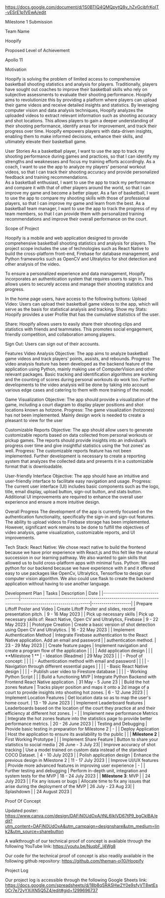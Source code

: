https://docs.google.com/document/d/1S0BTIQ4QMQpytQ8v_hZvGcjbfrKoIT-vESrE1p1VEwA/edit

Milestone 1 Submission

Team Name

Hoopify

Proposed Level of Achievement

Apollo 11

Motivation

Hoopify is solving the problem of limited access to comprehensive basketball shooting statistics and analysis for players. Traditionally, players have sought out coaches to improve their basketball skills who rely on subjective assessments to evaluate their shooting performance. Hoopify aims to revolutionize this by providing a platform where players can upload their game videos and receive detailed insights and statistics. By leveraging computer vision and data analysis techniques, Hoopify analyzes the uploaded videos to extract relevant information such as shooting accuracy and shot locations. This allows players to gain a deeper understanding of their shooting performance, identify areas for improvement, and track their progress over time. Hoopify empowers players with data-driven insights, enabling them to make informed decisions, enhance their skills, and ultimately elevate their basketball game.

User Stories
As a basketball player, I want to use the app to track my shooting performance during games and practices, so that I can identify my strengths and weaknesses and focus my training efforts accordingly.
As a coach, I want to use the app to analyze my players' personal workout videos, so that I can track their shooting accuracy and provide personalized feedback and training recommendations.  
As a basketball enthusiast, I want to use the app to track my performance and compare it with that of other players around the world, so that I can improve my game and become a better player. 
As a fan of basketball, I want to use the app to compare my shooting skills with those of professional players, so that I can improve my game and learn from the best. 
As a basketball team manager, I want to use the app to track the progress of my team members, so that I can provide them with personalized training recommendations and improve their overall performance on the court. 

Scope of Project

Hoopify is a mobile and web application designed to provide comprehensive basketball shooting statistics and analysis for players. The project scope includes the use of technologies such as React Native to build the cross-platform front-end, Firebase for database management, and Python frameworks such as OpenCV and Ultralytics for shot detection and other analysis of the video.

To ensure a personalized experience and data management, Hoopify incorporates an authentication system that requires users to sign in. This allows users to securely access and manage their shooting statistics and progress.

In the home page users, have access to the following buttons:
Upload Video: Users can upload their basketball game videos to the app, which will serve as the basis for statistical analysis and tracking.
Show my Stats: Hoopify provides a user Profile that has the cumulative statistics of the user.

Share: Hoopify allows users to easily share their shooting clips and statistics with friends and teammates. This promotes social engagement, friendly competition, and collaboration among players.

Sign Out: Users can sign out of their accounts.

Features
Video Analysis
Objective: The app aims to analyze basketball game videos and track players' points, assists, and rebounds.
Progress: The video analysis feature has been developed as the backend feature of the application using Python, mainly making use of ComputerVision and other relevant packages. Basic tracking and identification algorithms are working and the counting of scores during personal workouts do work too. Further developments to the video analysis will be done by taking into account various edge cases and catering to them with more training of the model.

Game Visualization
Objective: The app should provide a visualization of the game, including a court diagram to display player positions and shot locations known as hotzone.
Progress: The game visualization (hotzones) has not been implemented. Mainly design work is needed to create a pleasant to view for the user

Customizable Reports
Objective: The app should allow users to generate customizable reports based on data collected from personal workouts or pickup games. The reports should provide insights into an individual’s progress over time and give insightful statistics using the ‘hot zones’ as well.
Progress: The customizable reports feature has not been implemented. Further development is necessary to create a reporting system that analyzes the collected data and presents it in a customizable format that is downloadable.


User-friendly Interface
Objective: The app should have an intuitive and user-friendly interface to facilitate easy navigation and usage.
Progress: The current user interface (UI) includes basic components such as the logo, title, email display, upload button, sign-out button, and stats button. Additional UI improvements are required to enhance the overall user experience and ensure a more intuitive design.

Overall Progress
The development of the app is currently focused on the authentication functionality, specifically the sign-in and sign-out features. The ability to upload videos to Firebase storage has been implemented. However, significant work remains to be done to fulfill the objectives of video analysis, game visualization, customizable reports, and UI improvements.

Tech Stack:
React Native: We chose react native to build the frontend because we have prior experience with React.js and this felt like the natural succession in our learning pathway. We also wanted to gain skills that allowed us to build cross-platform apps with minimal fuss.
Python: We used python for our backend because we have experience with it and it offered easy to use packages like OpenCv, Ultralytics, Tensorflow to design our computer vision algorithm. We also could use flask to create the backend application without having to use another language.

Development Plan
| Tasks                             | Description                                                                                                     | Date               |
|-----------------------------------|-----------------------------------------------------------------------------------------------------------------|--------------------|
| Prepare Liftoff Poster and Video  | Create Liftoff Poster and slides, record presentation pitch.                                                    | 9 - 16 May 2023    |
| Pick up necessary skills          | Pick up necessary skills of: React Native, Open CV and Ultralytics, Firebase                                    | 9 - 22 May 2023    |
| Prototype Creation                | Create a basic version of shot detection using Open CV and Ultralytics.                                         | 16 - 22 May 2023   |
| Implement Authentication Method   | Integrate Firebase authentication to the React Native application. Add an email and password                    |                    |
                                      authentication method.                                                                                          | 23 - 29 May 2023   |
| Create feature pages              | Implement navigation and create a program flow of the application                                               |                    |
|                                   | Add application design                                                                                          |                    |
| **Milestone 1 **                  | - Ideation (Readme)                                                                                             | 29 May 2023        |
|                                   | - Proof of concept:                                                                                             |                    |
|                                   |   - Authentication method with email and password                                                               |                    |
|                                   |   - Navigation through different essential pages                                                                |                    |
|                                   |   - Basic React Native design                                                                                   |                    |
|                                   |   - Publish user video to Firestore database                                                                    |                    |
|                                   |   - Working Python Script                                                                                       |                    |
| Build a functioning MVP           | Integrate Python Backend with Frontend React Native application.                                                | 31 May - 5 June 23 |
| Build the hot zones feature       | Tracks player position and maps it onto a 2d image of a court to provide insights into shooting hot zones.      | 6 - 12 June 2023   |
| Implement Location Features       | Get location data so as to map the user's home court.                                                           | 13 - 19 June 2023  |
| Implement Leaderboard features    | Leaderboards based on the location of the court they practice at and their efficiency at different hot zones.   | -                  |
| Implement new performance Metrics | Integrate the hot zones feature into the statistics page to provide better performance metrics.                 | 20 - 26 June 2023  |
| Testing and Debugging             | Provide basic testing in preparation for Milestone 2                                                            | -                  |
| Deploy Application                | Host the application to ensure its availability to the public                                                   |                    |
| **Milestone 2**                   | First Working Prototype                                                                                         |                    |
| Implement Share Feature           | Button to share your statistics to social media                                                                 | 26 June - 3 July 23|
| Improve accuracy of shot tracking | Use a model trained on custom data instead of the standard COCO Dataset.                                        | 4 - 10 July 2023   |
| Polish application design         | Enhance the previous design in Milestone 2                                                                      | 11 - 17 July 2023  |
| Improve UI/UX features            | Provide more advanced features in improving user experience                                                     | -                  |
| Further testing and debugging     | Perform in-depth unit, integration and system tests for the MVP                                                 | 18 - 24 July 2023  |
| **Milestone 3**: MVP              |                                                                                                                 | 24 July 2023       |
| Fix any issues or bugs            | Allocate time to fix any issues that arise during the deployment of the MVP                                     | 26 July - 23 Aug 23|
| Splashdown                        |                                                                                                                 | 24 August 2023     |



Proof Of Concept

Updated poster:
https://www.canva.com/design/DAFiN0UdOxA/tNL6IklVD67tP9_bgCkIBA/edit?utm_content=DAFiN0UdOxA&utm_campaign=designshare&utm_medium=link2&utm_source=sharebutton

A walkthrough of our technical proof of concept is available through the following YouTube link:
https://youtu.be/NuqbF_l4Wg8

Our code for the technical proof of concept is also readily available in the following github repository:
https://github.com/theman-oj10/Hoopify


Project Log

Our project log is accessible through the following Google Sheets link:
https://docs.google.com/spreadsheets/d/18b8qSRASHw2Y0e9sfyVT8wtEs0Cr7e72yYXiXN5Q5Z4/edit#gid=1299696737

